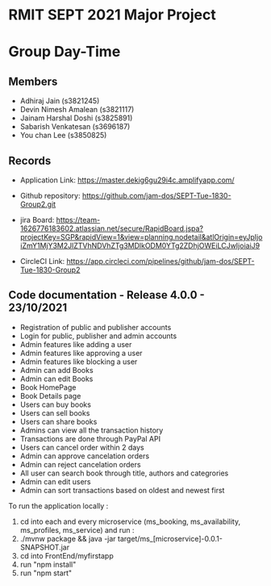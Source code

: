 # RMIT SEPT 2021 Major Project

# Group Day-Time

## Members
* Adhiraj Jain (s3821245)
* Devin Nimesh Amalean (s3821117)
* Jainam Harshal Doshi (s3825891) 
* Sabarish Venkatesan (s3696187)
* You chan Lee (s3850825)

## Records

* Application Link: https://master.dekig6gu29i4c.amplifyapp.com/

* Github repository: https://github.com/jam-dos/SEPT-Tue-1830-Group2.git
* jira Board: https://team-1626776183602.atlassian.net/secure/RapidBoard.jspa?projectKey=SGP&rapidView=1&view=planning.nodetail&atlOrigin=eyJpIjoiZmY1MjY3M2JlZTVhNDVhZTg3MDlkODM0YTg2ZDhjOWEiLCJwIjoiaiJ9
* CircleCI Link: https://app.circleci.com/pipelines/github/jam-dos/SEPT-Tue-1830-Group2

	
## Code documentation - Release 4.0.0 - 23/10/2021

* Registration of public and publisher accounts
* Login for public, publisher and admin accounts
* Admin features like adding a user
* Admin features like approving a user
* Admin features like blocking a user
* Admin can add Books
* Admin can edit Books
* Book HomePage
* Book Details page
* Users can buy books
* Users can sell books
* Users can share books
* Admins can view all the transaction history
* Transactions are done through PayPal API
* Users can cancel order within 2 days
* Admin can approve cancelation orders
* Admin can reject cancelation orders
* All user can search book through title, authors and categrories 
* Admin can edit users
* Admin can sort transactions based on oldest and newest first
  

To run the application locally : 
1) cd into each and every microservice (ms_booking, ms_availability, ms_profiles, ms_service) and run :
2) ./mvnw package && java -jar target/ms_[microservice]-0.0.1-SNAPSHOT.jar
3) cd into FrontEnd/myfirstapp
4) run "npm install"
5) run "npm start"




